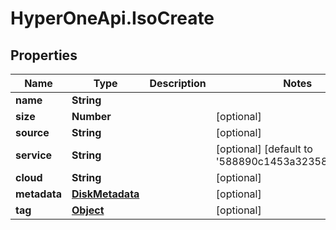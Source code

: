 # HyperOneApi.IsoCreate

## Properties
Name | Type | Description | Notes
------------ | ------------- | ------------- | -------------
**name** | **String** |  | 
**size** | **Number** |  | [optional] 
**source** | **String** |  | [optional] 
**service** | **String** |  | [optional] [default to &#39;588890c1453a323588a27734&#39;]
**cloud** | **String** |  | [optional] 
**metadata** | [**DiskMetadata**](DiskMetadata.md) |  | [optional] 
**tag** | [**Object**](.md) |  | [optional] 


